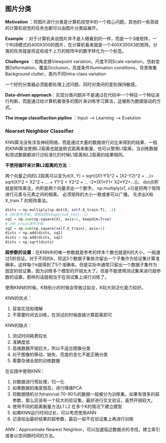 ## 图片分类
**Motivation** ：将图片进行分类是计算机视觉中的一个核心问题，其他的一些高级的计算机视觉的任务也都可以由图片分类延展开。

**Example** ：对于计算机来说图片并不是人眼看到的一样，而是一个3维矩阵，一个RGB模式的400X300的图片，在计算机看来就是一个400X300X3的矩阵。分类的任务就是将这些成千上万的矩阵中的数字转化为一个标签。

**Challenges** ：视角变换Viewpoint variation，尺度不同Scale variation，仿射变换Deformation，覆盖Occlusion，亮度条件Illumination conditions，背景聚集Background clutter，类内不同Intra-class variation

一个好的分类器必须能都处理上述问题，同时对类间的差别保持敏感。

**Data-driven approach**：实现分类问题并不是通过在代码中一个特征一个特征进行判断，而是通过给计算机看很多的图片来训练学习算法，这被称为数据驱动的方式。

**The image classifiaction pipline** ：Input --> Learning --> Evalution

### Nearset Neighbor Classifier
KNN算法没有涉及神经网络，而是通过大量的数据进行对比来得到的结果，一般的KNN算法使用L2距离也就是欧式距离来衡量，也可以使用L1距离，当训练数据和测试数据都进行过标准化的时候L1距离和L2距离的结果相同。

**不使用循环来计算L2距离的方法** ：

两个向量之间的L2距离可以变为d(X, Y) = sqrt((X1-Y1)^2 + (X2-Y2)^2 + ...)= sqrt(X1^2 + X2^2 + ... + Y1^2 + Y2^2 + ... -2\*(X1\*Y1+ X2\*Y2+...))。
dot点积就是矩阵乘法，内积是两个向量求出一个数字。
np.multiply(x1, x2)是将两个矩阵进行元素与元素之间的相乘。
必须矩阵的大小一致或者可以广播。
先求出X和X_train.T 的矩阵乘法。

```python
dists = np.multiply(np.dot(X, self.X_train.T), -2)
# 对X求平方和，求和后的shape(num_test, 1)
sq1 = np.sum(np.square(X), axis=1, keepdim=True)
# 对X_train求平方和
sq2 = np.sum(np.square(self.X_train), axis=1)
dists = np.add(dists, sq1)
dists = np.add(dists, sq2)
dists = np.sqrt(dists)
```
**超参数的设置**：在KNN中的唯一参数就是参考的样本个数也就是K的大小，一般通过5折验证。对于不同的k，将这5个数据子集依次留出一个子集作为验证集计算准确率，这样每个k就得到了5个准确率。但是实际中通常只留出一个数据子集作为固定的验证集，因为训练多个模型的开销太大了。但是不能使用测试集来进行超参数的设置，那样的话就相当于在测试集上进行训练了。

使用KNN的时候，K特别小的时候会导致过拟合，K较大则泛化能力较好。

KNN的优点：
1. 容易实现和理解
2. 不需要时间去训练，在测试的时候直接计算距离即可

KNN的缺点：
1. 测试时间耗费较长
2. 准确度低
3. 高维数据开销巨大，所以不适合图像分类
4. 对于图像的移动、缺失、亮度的变化不能正确分类
5. 需要存储全部的训练数据

在实践中使用KNN：
1. 对数据进行预处理，归一化
2. 如果数据的维度很高，进行降维PCA
3. 将数据随机分为train/val 70-90%的数据一般被分为训练集。如果有很多的超参数，那么应该有一个较大的验证集，最好进行交叉验证，虽然开销较大。
4. 使用不同的距离衡量方法L1 L2 在多个K的情况下建立模型
5. 如果KNN运行时间过长，可以考虑使用ANN
6. 记录给出最好结果的超参数，最后一般不在验证集上再进行训练

ANN：Approximate Nearest Neighbor，可以加速临近数据点的寻找，建立索引或者以空间换时间的方法。
